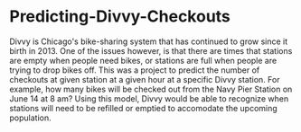 # Predicting-Divvy-Checkouts

Divvy is Chicago's bike-sharing system that has continued to grow since it birth in 2013.  One of the issues however, is that there are times that stations are empty when people need bikes, or stations are full when people are trying to drop bikes off.  This was a project to predict the number of checkouts at given station at a given hour at a specific Divvy station.  For example, how many bikes will be checked out from the Navy Pier Station on June 14 at 8 am?  Using this model, Divvy would be able to recognize when stations will need to be refilled or emptied to accomodate the upcoming population.
